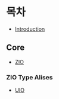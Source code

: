 # 목차

- [Introduction](README.md)

## Core

- [ZIO](Core/ZIO.md)

### ZIO Type Alises

- [UIO](Core/ZIO_Type_Alises/UIO.md)
